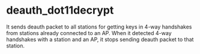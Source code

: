 # deauth_dot11decrypt
It sends deauth packet to all stations for getting keys in 4-way handshakes from stations already connected to an AP. When it detected 4-way handshakes with a station and an AP, it stops sending deauth packet to that station.
